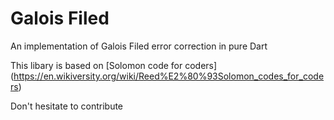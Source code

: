 # Galois Filed

An implementation of Galois Filed error correction in pure Dart

This libary is based on [Solomon code for coders] (https://en.wikiversity.org/wiki/Reed%E2%80%93Solomon_codes_for_coders)

Don't hesitate to contribute

